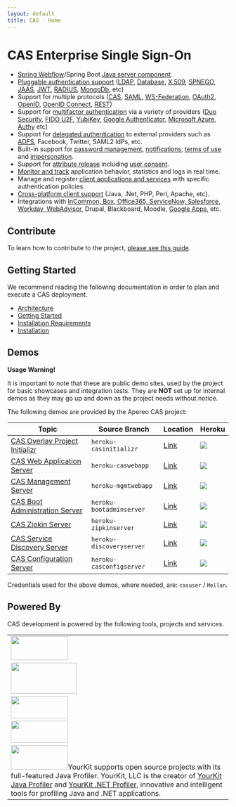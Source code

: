 ```yaml
---
layout: default
title: CAS - Home
---
```


# CAS Enterprise Single Sign-On

* [Spring Webflow](installation/Webflow-Customization.html)/Spring Boot [Java server component](planning/Architecture.html).
* [Pluggable authentication support](installation/Configuring-Authentication-Components.html) ([LDAP](installation/LDAP-Authentication.html), 
[Database](installation/Database-Authentication.html), [X.509](installation/X509-Authentication.html), [SPNEGO](installation/SPNEGO-Authentication.html), 
[JAAS](installation/JAAS-Authentication.html), [JWT](installation/JWT-Authentication.html), 
[RADIUS](installation/RADIUS-Authentication.html), [MongoDb](installation/MongoDb-Authentication.html), etc)
* Support for multiple protocols ([CAS](protocol/CAS-Protocol.html), [SAML](protocol/SAML-Protocol.html), [WS-Federation](protocol/WS-Federation-Protocol.html),
[OAuth2](protocol/OAuth-Protocol.html), [OpenID](protocol/OpenID-Protocol.html), [OpenID Connect](protocol/OIDC-Protocol.html), [REST](protocol/REST-Protocol.html))
* Support for [multifactor authentication](installation/Configuring-Multifactor-Authentication.html) via a variety of 
providers ([Duo Security](installation/DuoSecurity-Authentication.html), [FIDO U2F](installation/FIDO-U2F-Authentication.html), 
[YubiKey](installation/YubiKey-Authentication.html), [Google Authenticator](installation/GoogleAuthenticator-Authentication.html), [Microsoft Azure](installation/MicrosoftAzure-Authentication.html), 
[Authy](installation/AuthyAuthenticator-Authentication.html) etc)
* Support for [delegated authentication](integration/Delegate-Authentication.html) to external providers such as [ADFS](integration/ADFS-Integration.html), Facebook, Twitter, SAML2 IdPs, etc.
* Built-in support for [password management](installation/Password-Management.html), [notifications](installation/Webflow-Customization-Interrupt.html), [terms of use](installation/Webflow-Customization-AUP.html) and [impersonation](installation/Surrogate-Authentication.html).
* Support for [attribute release](integration/Attribute-Release.html) including [user consent](integration/Attribute-Release-Consent.html).
* [Monitor and track](installation/Monitoring-Statistics.html) application behavior, statistics and logs in real time.
* Manage and register [client applications and services](installation/Service-Management.html) with specific authentication policies.
* [Cross-platform client support](integration/CAS-Clients.html) (Java, .Net, PHP, Perl, Apache, etc).
* Integrations with [InCommon, Box, Office365, ServiceNow, Salesforce, Workday, WebAdvisor](integration/Configuring-SAML-SP-Integrations.html), Drupal, Blackboard, Moodle, [Google Apps](integration/Google-Apps-Integration.html), etc.

## Contribute

To learn how to contribute to the project, [please see this guide](/cas/developer/Contributor-Guidelines.html).

## Getting Started

We recommend reading the following documentation in order to plan and execute a CAS deployment.

* [Architecture](planning/Architecture.html)
* [Getting Started](planning/Getting-Started.html)
* [Installation Requirements](planning/Installation-Requirements.html)
* [Installation](installation/Maven-Overlay-Installation.html)

## Demos

<div class="alert alert-warning"><strong>Usage Warning!</strong><p>It is important to note that these are public demo sites, used by the project for basic showcases 
and integration tests. They are <strong>NOT</strong> set up for internal demos as they may go up and down as the project needs without notice. </p></div>

The following demos are provided by the Apereo CAS project:

| Topic                                                                                      | Source Branch            | Location | Heroku
|-------------------------------------|----------------------|--------------------------------------------------------|---------------------------------------
| [CAS Overlay Project Initializr](installation/Maven-Overlay-Installation.html)            | `heroku-casinitializr`   | [Link](https://casinitializr.herokuapp.com) | ![](https://heroku-badge.herokuapp.com/?app=casinitializr)
| [CAS Web Application Server](index.html)                                                  | `heroku-caswebapp`       | [Link](https://casserver.herokuapp.com/cas) | ![](https://heroku-badge.herokuapp.com/?app=casserver&root=cas)
| [CAS Management Server](installation/Installing-ServicesMgmt-Webapp.html)        | `heroku-mgmtwebapp` | [Link](https://casservermgmt.herokuapp.com/cas-management)  | ![](https://heroku-badge.herokuapp.com/?app=casservermgmt&root=cas-management)
| [CAS Boot Administration Server](installation/Configuring-Monitoring-Administration.html) | `heroku-bootadminserver` | [Link](https://casbootadminserver.herokuapp.com/) | ![](https://heroku-badge.herokuapp.com/?app=casbootadminserver)
| [CAS Zipkin Server](installation/Monitoring-Statistics.html#distributed-tracing)          | `heroku-zipkinserver`    | [Link](https://caszipkinserver.herokuapp.com/) | ![](https://heroku-badge.herokuapp.com/?app=caszipkinserver)
| [CAS Service Discovery Server](installation/Service-Discovery-Guide.html)                 | `heroku-discoveryserver` | [Link](https://caseureka.herokuapp.com/) | ![](https://heroku-badge.herokuapp.com/?app=caseureka)
| [CAS Configuration Server](installation/Configuration-Server-Management.html)             | `heroku-casconfigserver` | [Link](https://casconfigserver.herokuapp.com/casconfigserver/env) | ![](https://heroku-badge.herokuapp.com/?app=casconfigserver&root=casconfigserver)

Credentials used for the above demos, where needed, are: `casuser` / `Mellon`.

## Powered By

CAS development is powered by the following tools, projects and services.

<table width="100%" style="overflow:hidden">
  <tr><td><a href="https://travis-ci.org"><img src="https://travis-ci.com/images/logos/TravisCI-Full-Color.png" width="130" height="55"></a></td></tr>
  <tr><td><a href="https://www.jetbrains.com/idea/"><img src="https://user-images.githubusercontent.com/1205228/31548576-1ac3d688-b038-11e7-9565-ffd89501872e.png" width="150" height="70"></a></td></tr>
  <tr><td><a href="https://www.eclipse.org"><img width="130" height="50" src="https://user-images.githubusercontent.com/1205228/32225495-ac7b1e94-be5a-11e7-8f83-5c7399398fb8.png"></a></td></tr>
  <tr><td><a href="http://projects.spring.io/spring-boot/"><img width="130" height="50" src="https://user-images.githubusercontent.com/1205228/32322526-0b58ac44-bfda-11e7-822e-ad763eb80faf.png"></a></td></tr>
  <tr><td><a href="https://www.yourkit.com"><img src="https://user-images.githubusercontent.com/1205228/38207124-f6c6db34-36c1-11e8-9bbf-8dee5bd199c4.png" width="130" height="55"></a><span>YourKit supports open source projects with its full-featured Java Profiler. YourKit, LLC is the creator of <a href="https://www.yourkit.com/java/profiler/">YourKit Java Profiler</a> and <a href="https://www.yourkit.com/.net/profiler/">YourKit .NET Profiler</a>, innovative and intelligent tools for profiling Java and .NET applications.</span></td></tr>
</table>

